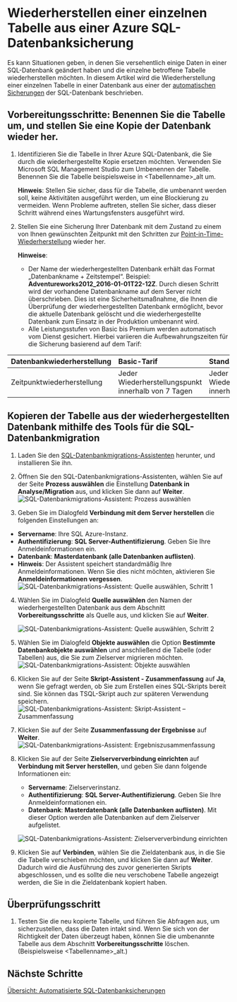 <properties
	pageTitle="Wiederherstellen einer einzelnen Tabelle aus einer Azure SQL-Datenbanksicherung | Microsoft Azure"
	description="Erfahren Sie, wie Sie eine einzelne Tabelle aus einer Azure SQL-Datenbanksicherung wiederherstellen."
	services="sql-database"
	documentationCenter=""
	authors="dalechen"
	manager="felixwu"
	editor=""/>

<tags
	ms.service="sql-database"
	ms.workload="data-management"
	ms.tgt_pltfrm="na"
	ms.devlang="na"
	ms.topic="article"
	ms.date="08/24/2016"
	ms.author="daleche"/>


# Wiederherstellen einer einzelnen Tabelle aus einer Azure SQL-Datenbanksicherung

Es kann Situationen geben, in denen Sie versehentlich einige Daten in einer SQL-Datenbank geändert haben und die einzelne betroffene Tabelle wiederherstellen möchten. In diesem Artikel wird die Wiederherstellung einer einzelnen Tabelle in einer Datenbank aus einer der [automatischen Sicherungen](sql-database-automated-backups.md) der SQL-Datenbank beschrieben.

## Vorbereitungsschritte: Benennen Sie die Tabelle um, und stellen Sie eine Kopie der Datenbank wieder her.
1. Identifizieren Sie die Tabelle in Ihrer Azure SQL-Datenbank, die Sie durch die wiederhergestellte Kopie ersetzen möchten. Verwenden Sie Microsoft SQL Management Studio zum Umbenennen der Tabelle. Benennen Sie die Tabelle beispielsweise in &lt;Tabellenname&gt;\_alt um.

	**Hinweis**: Stellen Sie sicher, dass für die Tabelle, die umbenannt werden soll, keine Aktivitäten ausgeführt werden, um eine Blockierung zu vermeiden. Wenn Probleme auftreten, stellen Sie sicher, dass dieser Schritt während eines Wartungsfensters ausgeführt wird.

2. Stellen Sie eine Sicherung Ihrer Datenbank mit dem Zustand zu einem von Ihnen gewünschten Zeitpunkt mit den Schritten zur [Point-in-Time-Wiederherstellung](sql-database-recovery-using-backups.md#point-in-time-restore) wieder her.

	**Hinweise**:
	- Der Name der wiederhergestellten Datenbank erhält das Format „Datenbankname + Zeitstempel“. Beispiel: **Adventureworks2012\_2016-01-01T22-12Z**. Durch diesen Schritt wird der vorhandene Datenbankname auf dem Server nicht überschrieben. Dies ist eine Sicherheitsmaßnahme, die Ihnen die Überprüfung der wiederhergestellten Datenbank ermöglicht, bevor die aktuelle Datenbank gelöscht und die wiederhergestellte Datenbank zum Einsatz in der Produktion umbenannt wird.
	- Alle Leistungsstufen von Basic bis Premium werden automatisch vom Dienst gesichert. Hierbei variieren die Aufbewahrungszeiten für die Sicherung basierend auf dem Tarif:

| Datenbankwiederherstellung | Basic-Tarif | Standard-Tarife | Premium-Tarife |
| :-- | :-- | :-- | :-- |
| Zeitpunktwiederherstellung | Jeder Wiederherstellungspunkt innerhalb von 7 Tagen|Jeder Wiederherstellungspunkt innerhalb von 35 Tagen| Jeder Wiederherstellungspunkt innerhalb von 35 Tagen|

## Kopieren der Tabelle aus der wiederhergestellten Datenbank mithilfe des Tools für die SQL-Datenbankmigration
1. Laden Sie den [SQL-Datenbankmigrations-Assistenten](https://sqlazuremw.codeplex.com) herunter, und installieren Sie ihn.

2. Öffnen Sie den SQL-Datenbankmigrations-Assistenten, wählen Sie auf der Seite **Prozess auswählen** die Einstellung **Datenbank in Analyse/Migration** aus, und klicken Sie dann auf **Weiter**. ![SQL-Datenbankmigrations-Assistent: Prozess auswählen](./media/sql-database-cloud-migrate-restore-single-table-azure-backup/1.png)
3. Geben Sie im Dialogfeld **Verbindung mit dem Server herstellen** die folgenden Einstellungen an:
 - **Servername**: Ihre SQL Azure-Instanz.
 - **Authentifizierung**: **SQL Server-Authentifizierung**. Geben Sie Ihre Anmeldeinformationen ein.
 - **Datenbank**: **Masterdatenbank (alle Datenbanken auflisten)**.
 - **Hinweis**: Der Assistent speichert standardmäßig Ihre Anmeldeinformationen. Wenn Sie dies nicht möchten, aktivieren Sie **Anmeldeinformationen vergessen**. ![SQL-Datenbankmigrations-Assistent: Quelle auswählen, Schritt 1](./media/sql-database-cloud-migrate-restore-single-table-azure-backup/2.png)
4. Wählen Sie im Dialogfeld **Quelle auswählen** den Namen der wiederhergestellten Datenbank aus dem Abschnitt **Vorbereitungsschritte** als Quelle aus, und klicken Sie auf **Weiter**.

	![SQL-Datenbankmigrations-Assistent: Quelle auswählen, Schritt 2](./media/sql-database-cloud-migrate-restore-single-table-azure-backup/3.png)

5. Wählen Sie im Dialogfeld **Objekte auswählen** die Option **Bestimmte Datenbankobjekte auswählen** und anschließend die Tabelle (oder Tabellen) aus, die Sie zum Zielserver migrieren möchten. ![SQL-Datenbankmigrations-Assistent: Objekte auswählen](./media/sql-database-cloud-migrate-restore-single-table-azure-backup/4.png)

6. Klicken Sie auf der Seite **Skript-Assistent - Zusammenfassung** auf **Ja**, wenn Sie gefragt werden, ob Sie zum Erstellen eines SQL-Skripts bereit sind. Sie können das TSQL-Skript auch zur späteren Verwendung speichern. ![SQL-Datenbankmigrations-Assistent: Skript-Assistent – Zusammenfassung](./media/sql-database-cloud-migrate-restore-single-table-azure-backup/5.png)

7. Klicken Sie auf der Seite **Zusammenfassung der Ergebnisse** auf **Weiter**. ![SQL-Datenbankmigrations-Assistent: Ergebniszusammenfassung](./media/sql-database-cloud-migrate-restore-single-table-azure-backup/6.png)

8. Klicken Sie auf der Seite **Zielserververbindung einrichten** auf **Verbindung mit Server herstellen**, und geben Sie dann folgende Informationen ein:
	- **Servername**: Zielserverinstanz.
	- **Authentifizierung**: **SQL Server-Authentifizierung**. Geben Sie Ihre Anmeldeinformationen ein.
	- **Datenbank**: **Masterdatenbank (alle Datenbanken auflisten)**. Mit dieser Option werden alle Datenbanken auf dem Zielserver aufgelistet.

	![SQL-Datenbankmigrations-Assistent: Zielserververbindung einrichten](./media/sql-database-cloud-migrate-restore-single-table-azure-backup/7.png)

9. Klicken Sie auf **Verbinden**, wählen Sie die Zieldatenbank aus, in die Sie die Tabelle verschieben möchten, und klicken Sie dann auf **Weiter**. Dadurch wird die Ausführung des zuvor generierten Skripts abgeschlossen, und es sollte die neu verschobene Tabelle angezeigt werden, die Sie in die Zieldatenbank kopiert haben.

## Überprüfungsschritt
1. Testen Sie die neu kopierte Tabelle, und führen Sie Abfragen aus, um sicherzustellen, dass die Daten intakt sind. Wenn Sie sich von der Richtigkeit der Daten überzeugt haben, können Sie die umbenannte Tabelle aus dem Abschnitt **Vorbereitungsschritte** löschen. (Beispielsweise &lt;Tabellenname&gt;\_alt.)

## Nächste Schritte

[Übersicht: Automatisierte SQL-Datenbanksicherungen](sql-database-automated-backups.md)

<!---HONumber=AcomDC_0824_2016-->